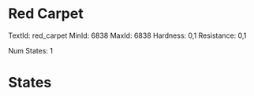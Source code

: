 # Red Carpet
TextId: red_carpet
MinId: 6838
MaxId: 6838
Hardness: 0,1
Resistance: 0,1

Num States: 1
# States
```

```